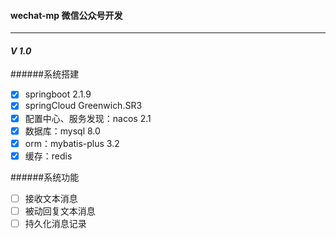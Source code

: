#### wechat-mp 微信公众号开发 
****

#### *V 1.0*
######系统搭建
- [x] springboot 2.1.9
- [x] springCloud Greenwich.SR3
- [x] 配置中心、服务发现：nacos 2.1
- [x] 数据库：mysql 8.0 
- [x]  orm：mybatis-plus 3.2
- [x] 缓存：redis
      
######系统功能
- [ ] 接收文本消息
- [ ] 被动回复文本消息
- [ ] 持久化消息记录